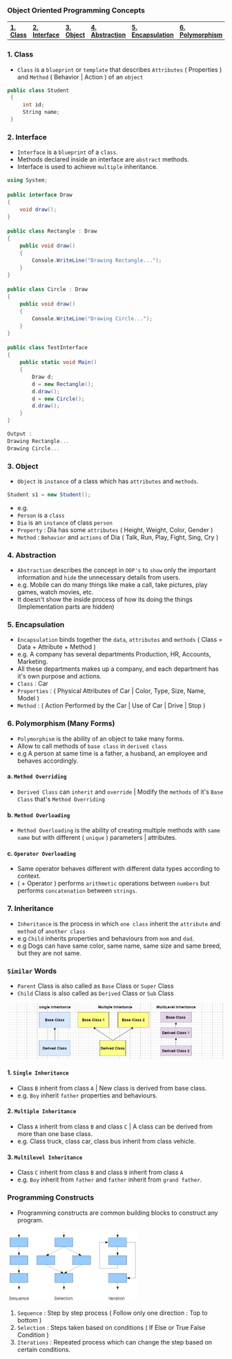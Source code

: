 ### Object Oriented Programming Concepts

<table>
  <tr>
    <th align=left><a href= "#class">1. Class</a></th>
    <th align=left><a href= "#int">2. Interface</a></th>
    <th align=left><a href= "#obj">3. Object</a></th>
    <th align=left><a href= "#abs">4. Abstraction</a></th>
    <th align=left><a href= "#enc">5. Encapsulation</a></th>
    <th align=left><a href= "#poly">6. Polymorphism</a></th>
    <th align=left><a href= "#inh">7. Inheritance</a></th>
  </tr>
</table>

<h3 name='class'>1. Class</h3>

- `Class` is a `blueprint` or `template` that describes `Attributes` ( Properties ) and `Method` ( Behavior | Action ) of an `object`

```C#
public class Student  
 {  
     int id; 
     String name; 
 }  
```

<h3 name='int'>2. Interface</h3>

- `Interface` is a `blueprint` of a `class`.
- Methods declared inside an interface are `abstract` methods.
- Interface is used to achieve `multiple` inheritance.

```C#
using System;  

public interface Draw
{  
    void draw();  
}  

public class Rectangle : Draw  
{  
    public void draw()  
    {  
        Console.WriteLine("Drawing Rectangle...");  
    }  
}  

public class Circle : Draw
{  
    public void draw()  
    {  
        Console.WriteLine("Drawing Circle...");  
    }  
}  

public class TestInterface  
{  
    public static void Main()  
    {  
        Draw d;  
        d = new Rectangle();  
        d.draw();  
        d = new Circle();  
        d.draw();  
    }  
}  
```

```C#
Output :
Drawing Rectangle...
Drawing Circle...
```

<h3 name='obj'>3. Object</h3> 

- `Object` is `instance` of a class which has `attributes` and `methods`.

```C#
Student s1 = new Student();
```

- e.g. 
- `Person` is a `class` 
- `Dia` is an `instance` of class `person`
- `Property` : Dia has some `attributes` ( Height, Weight, Color, Gender )    
- `Method` : `Behavior` and `actions` of Dia ( Talk, Run, Play, Fight, Sing, Cry )

<h3 name='abs'>4. Abstraction</h3>

- `Abstraction` describes the concept in `OOP's` to `show` only the important information and `hide` the unnecessary details from users.
- e.g. Mobile can do many things like make a call, take pictures, play games, watch movies, etc.
- It doesn't show the inside process of how its doing the things (Implementation parts are hidden)

<h3 name='enc'>5. Encapsulation</h3> 

- `Encapsulation` binds together the `data`, `attributes` and `methods` ( Class = Data + Attribute + Method )
- e.g. A company has several departments Production, HR, Accounts, Marketing.
- All these departments makes up a company, and each department has it's own purpose and actions.
- `Class` : Car
- `Properties` : ( Physical Attributes of Car | Color, Type, Size, Name, Model )
- `Method` : ( Action Performed by the Car | Use of Car | Drive | Stop )

<h3 name='poly'>6. Polymorphism (Many Forms)</h3>

- `Polymorphism` is the ability of an object to take many forms.
- Allow to call methods of `base class` in `derived class`
- e.g A person at same time is a father, a husband, an employee and behaves accordingly.

#### a. `Method Overriding`
- `Derived Class` can `inherit` and `override` | Modify the `methods` of it's `Base Class` that's `Method Overriding`

#### b. `Method Overloading`
- `Method Overloading` is the ability of creating multiple methods with `same name` but with different ( `unique` ) parameters | attributes.

#### c. `Operator Overloading`
- Same operator behaves different with different data types according to context.
- ( + Operator ) performs `arithmetic` operations between `numbers` but performs `concatenation` between `strings`.

<h3 name='inh'>7. Inheritance</h3> 

- `Inheritance` is the process in which `one class` inherit the `attribute` and `method` of `another class`
- e.g `Child` inherits properties and behaviours from `mom` and `dad`.
- e.g Dogs can have same color, same name, same size and same breed, but they are not same.

### `Similar` Words

- `Parent` Class is also called as `Base` Class or `Super` Class
- `Child` Class is also called as `Derived` Class or `Sub` Class

<img src='Image/Inheritance.jpg'>

#### 1. `Single Inheritance`
- Class `B` inherit from class `A` | New class is derived from base class.
- e.g. `Boy` inherit `father` properties and behaviours.

#### 2. `Multiple Inheritance`
- Class `A` inherit from class `B` and class `C` | A class can be derived from more than one base class.
- e.g. Class truck, class car, class bus inherit from class vehicle.

#### 3. `Multilevel Inheritance`
- Class `C` inherit from class `B` and class `B` inherit from class `A`
- e.g. `Boy` inherit from `father` and `father` inherit from `grand father`.

### Programming Constructs

- Programming constructs are common building blocks to construct any program.

<img src='Image/Programming Construct.png'>

1. `Sequence` : Step by step process ( Follow only one direction : Top to bottom )
2. `Selection` : Steps taken based on conditions ( If Else or True False Condition )
3. `Iterations` : Repeated process which can change the step based on certain conditions.
